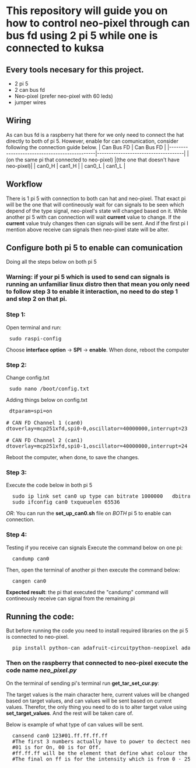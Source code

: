 # This repository will guide you on how to control neo-pixel through can bus fd using 2 pi 5 while one is connected to kuksa

## Every tools necesary for this project.
+ 2 pi 5
+ 2 can bus fd
+ Neo-pixel (prefer neo-pixel with 60 leds)
+ jumper wires

## Wiring
As can bus fd is a raspberry hat there for we only need to connect the hat directly to both of pi 5.
However, enable for can comunication, consider following the connection guide below.
|                Can Bus FD                    |               Can Bus FD            |
|----------------------------------------------|-------------------------------------|
| (on the same pi that connected to neo-pixel) |(the one that doesn't have neo-pixel)| 
|                  can0_H                      |                can1_H               |
|                  can0_L                      |                can1_L               |

## Workflow
There is 1 pi 5 with connection to both can hat and neo-pixel. That exact pi will be the one that will contineously wait for can signals to be seen which depend of the type signal, neo-pixel's state will changed based on it.
While another pi 5 with can connection will wait **current** value to change. If the **current** value truly changes then can signals will be sent. And if the first pi I mention above receive can signals then neo-pixel state will be alter.

## Configure both pi 5 to enable can comunication
Doing all the steps below on both pi 5


### **Warning**: if your pi 5 which is used to send can signals is running an unfamiliar linux distro then that mean you only need to follow step 3 to enable it interaction, no need to do step 1 and step 2 on that pi.


### Step 1: 
Open terminal and run:

<pre> sudo raspi-config </pre>

Choose **interface option** -> **SPI** -> **enable**.
When done, reboot the computer

### Step 2: 
Change config.txt
<pre> sudo nano /boot/config.txt </pre>

Adding things below on config.txt
<pre> dtparam=spi=on

# CAN FD Channel 1 (can0)
dtoverlay=mcp251xfd,spi0-0,oscillator=40000000,interrupt=23

# CAN FD Channel 2 (can1)
dtoverlay=mcp251xfd,spi0-1,oscillator=40000000,interrupt=24
</pre>

Reboot the computer, when done, to save the changes.

### Step 3:
Execute the code below in both pi 5
<pre>
  sudo ip link set can0 up type can bitrate 1000000   dbitrate 8000000 restart-ms 1000 berr-reporting on fd on
  sudo ifconfig can0 txqueuelen 65536
</pre>

*OR*: You can run the **set_up_can0.sh** file on *BOTH* pi 5 to enable can connection.

### Step 4: 
Testing if you receive can signals
Execute the command below on one pi:
<pre>
  candump can0
</pre>
Then, open the terminal of another pi then execute the command below:
<pre>
  cangen can0
</pre>

**Expected result**: the pi that executed the "candump" command will contineously receive can signal from the remaining pi

## Running the code:
But before running the code you need to install required libraries on the pi 5 is connected to neo-pixel.

<pre>
  pip install python-can adafruit-circuitpython-neopixel adafruit-blinka
</pre>

### Then on the raspberry that connected to neo-pixel execute the code name *neo_pixel.py*

On the terminal of sending pi's terminal run **get_tar_set_cur.py**:

The target values is the main character here, current values will be changed based on target values, and can values will be sent based on current values.
Therefor, the only thing you need to do is to alter target value using **set_target_values**. And the rest will be taken care of.

Below is example of what type of can values will be sent.
<pre>
  cansend can0 123#01.ff.ff.ff.ff
  #The first 3 numbers actually have to power to dectect neo-pixel behavior. 
  #01 is for On, 00 is for Off.
  #ff.ff.ff will be the element that define what colour the neo-pixel will display
  #The final on ff is for the intensity which is from 0 - 255
</pre>

